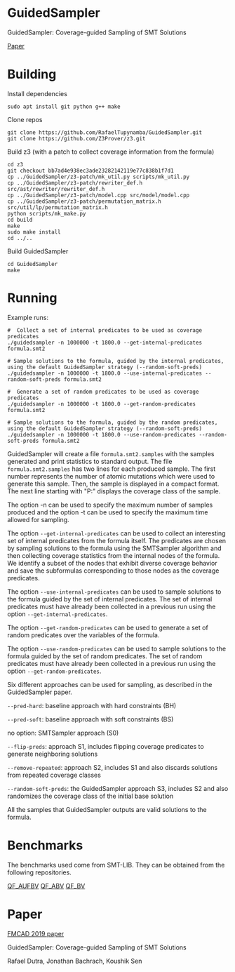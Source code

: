 # GuidedSampler
GuidedSampler: Coverage-guided Sampling of SMT Solutions

[Paper](https://people.eecs.berkeley.edu/~rtd/papers/GuidedSampler.pdf)

# Building

Install dependencies

```
sudo apt install git python g++ make
```

Clone repos

```
git clone https://github.com/RafaelTupynamba/GuidedSampler.git
git clone https://github.com/Z3Prover/z3.git
```

Build z3 (with a patch to collect coverage information from the formula)

```
cd z3
git checkout bb7ad4e938ec3ade23282142119e77c838b1f7d1
cp ../GuidedSampler/z3-patch/mk_util.py scripts/mk_util.py
cp ../GuidedSampler/z3-patch/rewriter_def.h src/ast/rewriter/rewriter_def.h
cp ../GuidedSampler/z3-patch/model.cpp src/model/model.cpp
cp ../GuidedSampler/z3-patch/permutation_matrix.h src/util/lp/permutation_matrix.h
python scripts/mk_make.py
cd build
make
sudo make install
cd ../..
```

Build GuidedSampler

```
cd GuidedSampler
make
```

# Running

Example runs:

```
#  Collect a set of internal predicates to be used as coverage predicates
./guidedsampler -n 1000000 -t 1800.0 --get-internal-predicates formula.smt2

# Sample solutions to the formula, guided by the internal predicates, using the default GuidedSampler strategy (--random-soft-preds)
./guidedsampler -n 1000000 -t 1800.0 --use-internal-predicates --random-soft-preds formula.smt2

#  Generate a set of random predicates to be used as coverage predicates
./guidedsampler -n 1000000 -t 1800.0 --get-random-predicates formula.smt2

# Sample solutions to the formula, guided by the random predicates, using the default GuidedSampler strategy (--random-soft-preds)
./guidedsampler -n 1000000 -t 1800.0 --use-random-predicates --random-soft-preds formula.smt2
```

GuidedSampler will create a file `formula.smt2.samples` with the samples generated and print statistics to standard output. The file `formula.smt2.samples` has two lines for each produced sample. The first number represents the number of atomic mutations which were used to generate this sample. Then, the sample is displayed in a compact format. The next line starting with "P:" displays the coverage class of the sample.

The option -n can be used to specify the maximum number of samples produced and the option -t can be used to specify the maximum time allowed for sampling.

The option `--get-internal-predicates` can be used to collect an interesting set of internal predicates from the formula itself. The predicates are chosen by sampling solutions to the formula using the SMTSampler algorithm and then collecting coverage statistics from the internal nodes of the formula. We identify a subset of the nodes that exhibit diverse coverage behavior and save the subformulas corresponding to those nodes as the coverage predicates.

The option `--use-internal-predicates` can be used to sample solutions to the formula guided by the set of internal predicates. The set of internal predicates must have already been collected in a previous run using the option `--get-internal-predicates`.

The option `--get-random-predicates` can be used to generate a set of random predicates over the variables of the formula.

The option `--use-random-predicates` can be used to sample solutions to the formula guided by the set of random predicates. The set of random predicates must have already been collected in a previous run using the option `--get-random-predicates`.

Six different approaches can be used for sampling, as described in the GuidedSampler paper.

`--pred-hard`: baseline approach with hard constraints (BH)

`--pred-soft`: baseline approach with soft constraints (BS)

no option: SMTSampler approach (S0)

`--flip-preds`: approach S1, includes flipping coverage predicates to generate neighboring solutions

`--remove-repeated`: approach S2, includes S1 and also discards solutions from repeated coverage classes

`--random-soft-preds`: the GuidedSampler approach S3, includes S2 and also randomizes the coverage class of the initial base solution


All the samples that GuidedSampler outputs are valid solutions to the formula.

# Benchmarks

The benchmarks used come from SMT-LIB. They can be obtained from the following repositories.

[QF_AUFBV](https://clc-gitlab.cs.uiowa.edu:2443/SMT-LIB-benchmarks/QF_AUFBV)
[QF_ABV](https://clc-gitlab.cs.uiowa.edu:2443/SMT-LIB-benchmarks/QF_ABV)
[QF_BV](https://clc-gitlab.cs.uiowa.edu:2443/SMT-LIB-benchmarks/QF_BV)

# Paper

[FMCAD 2019 paper](https://people.eecs.berkeley.edu/~rtd/papers/GuidedSampler.pdf)

GuidedSampler: Coverage-guided Sampling of SMT Solutions

Rafael Dutra, Jonathan Bachrach, Koushik Sen
